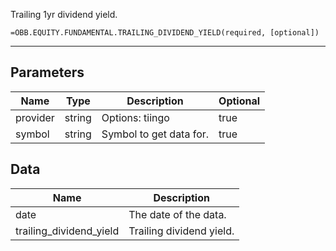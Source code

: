 <!-- markdownlint-disable MD041 -->

Trailing 1yr dividend yield.

```excel wordwrap
=OBB.EQUITY.FUNDAMENTAL.TRAILING_DIVIDEND_YIELD(required, [optional])
```

---

## Parameters

| Name | Type | Description | Optional |
| ---- | ---- | ----------- | -------- |
| provider | string | Options: tiingo | true |
| symbol | string | Symbol to get data for. | true |

## Data

| Name | Description |
| ---- | ----------- |
| date | The date of the data.  |
| trailing_dividend_yield | Trailing dividend yield.  |
